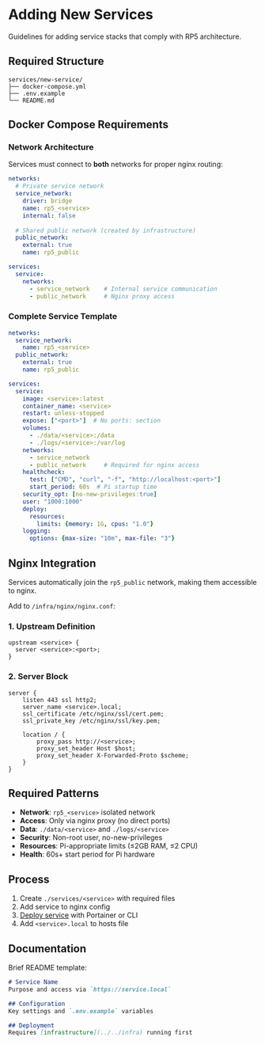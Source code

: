 # Adding New Services

Guidelines for adding service stacks that comply with RP5 architecture.

## Required Structure

```
services/new-service/
├── docker-compose.yml
├── .env.example  
└── README.md
```

## Docker Compose Requirements

### Network Architecture
Services must connect to **both** networks for proper nginx routing:

```yaml
networks:
  # Private service network
  service_network:
    driver: bridge
    name: rp5_<service>
    internal: false
  
  # Shared public network (created by infrastructure)
  public_network:
    external: true
    name: rp5_public

services:
  service:
    networks:
      - service_network    # Internal service communication
      - public_network     # Nginx proxy access
```

### Complete Service Template

```yaml
networks:
  service_network:
    name: rp5_<service>
  public_network:
    external: true
    name: rp5_public

services:
  service:
    image: <service>:latest
    container_name: <service>
    restart: unless-stopped
    expose: ["<port>"]  # No ports: section
    volumes:
      - ./data/<service>:/data
      - ./logs/<service>:/var/log
    networks: 
      - service_network
      - public_network     # Required for nginx access
    healthcheck:
      test: ["CMD", "curl", "-f", "http://localhost:<port>"]
      start_period: 60s  # Pi startup time
    security_opt: [no-new-privileges:true]
    user: "1000:1000"
    deploy:
      resources:
        limits: {memory: 1G, cpus: "1.0"}
    logging:
      options: {max-size: "10m", max-file: "3"}
```

## Nginx Integration

Services automatically join the `rp5_public` network, making them accessible to nginx.

Add to `/infra/nginx/nginx.conf`:

### 1. Upstream Definition
```nginx
upstream <service> { 
  server <service>:<port>; 
}
```

### 2. Server Block
```nginx
server {
    listen 443 ssl http2;
    server_name <service>.local;
    ssl_certificate /etc/nginx/ssl/cert.pem;
    ssl_private_key /etc/nginx/ssl/key.pem;
    
    location / {
        proxy_pass http://<service>;
        proxy_set_header Host $host;
        proxy_set_header X-Forwarded-Proto $scheme;
    }
}
```

## Required Patterns

- **Network**: `rp5_<service>` isolated network
- **Access**: Only via nginx proxy (no direct ports)
- **Data**: `./data/<service>` and `./logs/<service>`
- **Security**: Non-root user, no-new-privileges
- **Resources**: Pi-appropriate limits (≤2GB RAM, ≤2 CPU)
- **Health**: 60s+ start period for Pi hardware

## Process
1. Create `./services/<service>` with required files
1. Add service to nginx config
2. [Deploy service](./deployment.md) with Portainer or CLI
3. Add `<service>.local` to hosts file

## Documentation

Brief README template:
```markdown
# Service Name
Purpose and access via `https://service.local`

## Configuration  
Key settings and `.env.example` variables

## Deployment
Requires [infrastructure](../../infra) running first
```